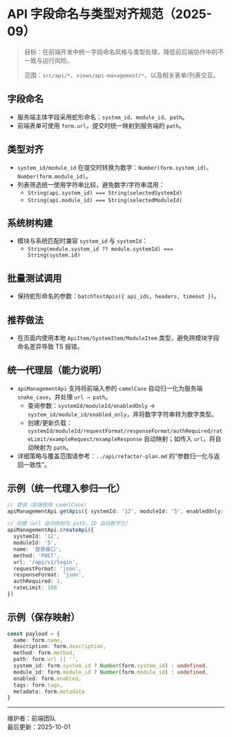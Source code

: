 # API 字段命名与类型对齐规范（2025-09）

> 目标：在前端开发中统一字段命名风格与类型处理，降低前后端协作中的不一致与运行风险。
>
> 范围：`src/api/*`、`views/api-management/*`、以及相关表单/列表交互。

## 字段命名
- 服务端主体字段采用蛇形命名：`system_id`、`module_id`、`path`。
- 前端表单可使用 `form.url`，提交时统一映射到服务端的 `path`。

## 类型对齐
- `system_id/module_id` 在提交时转换为数字：`Number(form.system_id)`、`Number(form.module_id)`。
- 列表筛选统一使用字符串比较，避免数字/字符串混用：
  - `String(api.system_id) === String(selectedSystemId)`
  - `String(api.module_id) === String(selectedModuleId)`

## 系统树构建
- 模块与系统匹配时兼容 `system_id` 与 `systemId`：
  - `String(module.system_id ?? module.systemId) === String(system.id)`

## 批量测试调用
- 保持蛇形命名的参数：`batchTestApis({ api_ids, headers, timeout })`。

## 推荐做法
- 在页面内使用本地 `ApiItem/SystemItem/ModuleItem` 类型，避免跨模块字段命名差异导致 TS 报错。

## 统一代理层（能力说明）
- `apiManagementApi` 支持将前端入参的 `camelCase` 自动归一化为服务端 `snake_case`，并处理 `url → path`。
  - 查询参数：`systemId/moduleId/enabledOnly` → `system_id/module_id/enabled_only`，并将数字字符串转为数字类型。
  - 创建/更新负载：`systemId/moduleId/requestFormat/responseFormat/authRequired/rateLimit/exampleRequest/exampleResponse` 自动映射；如传入 `url`，将自动映射为 `path`。
- 详细策略与覆盖范围请参考：`../api/refactor-plan.md` 的“参数归一化与返回一致性”。

## 示例（统一代理入参归一化）
```ts
// 查询（前端使用 camelCase）
apiManagementApi.getApis({ systemId: '12', moduleId: '5', enabledOnly: true })

// 创建（url 自动映射为 path，ID 自动数字化）
apiManagementApi.createApi({
  systemId: '12',
  moduleId: '5',
  name: '登录接口',
  method: 'POST',
  url: '/api/v1/login',
  requestFormat: 'json',
  responseFormat: 'json',
  authRequired: 1,
  rateLimit: 100
})
```

## 示例（保存映射）
```ts
const payload = {
  name: form.name,
  description: form.description,
  method: form.method,
  path: form.url || '',
  system_id: form.system_id ? Number(form.system_id) : undefined,
  module_id: form.module_id ? Number(form.module_id) : undefined,
  enabled: form.enabled,
  tags: form.tags,
  metadata: form.metadata
}
```

---
维护者：前端团队  
最后更新：2025-10-01